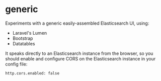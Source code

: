 generic
=======

Experiments with a generic easily-assembled Elasticsearch UI, using:

* Laravel's Lumen
* Bootstrap
* Datatables

It speaks directly to an Elasticsearch instance from the browser, so
you should enable and configure CORS on the Elasticsearch instance in
your config file:

    http.cors.enabled: false
